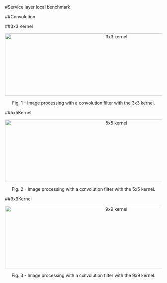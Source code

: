 #Service layer local benchmark

##Convolution

##3x3 Kernel
<p align="center">
    <img src="https://i.imgur.com/29hHdtD.png" width="700" height = "200" alt="3x3 kernel">
    <p align="center">Fig. 1 - Image processing with a convolution filter with the 3x3 kernel.</p>
</p>

##5x5Kernel
<p align="center">
    <img src="https://i.imgur.com/kInSZFT.png" width="700" height = "200" alt="5x5 kernel">
    <p align="center">Fig. 2 - Image processing with a convolution filter with the 5x5 kernel.</p>
</p>

##9x9Kernel
<p align="center">
    <img src="https://i.imgur.com/zMqE66a.png" width="700" height = "200" alt="9x9 kernel">
    <p align="center">Fig. 3 - Image processing with a convolution filter with the 9x9 kernel.</p>
</p>



